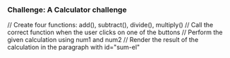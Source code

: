 ### Challenge: A Calculator challenge
// Create four functions: add(), subtract(), divide(), multiply()
// Call the correct function when the user clicks on one of the buttons
// Perform the given calculation using num1 and num2
// Render the result of the calculation in the paragraph with id="sum-el"